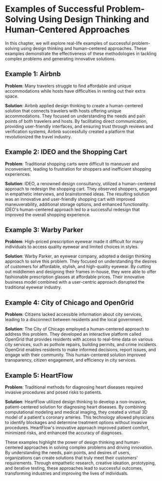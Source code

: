 Examples of Successful Problem-Solving Using Design Thinking and Human-Centered Approaches
=====================================================================================================

In this chapter, we will explore real-life examples of successful problem-solving using design thinking and human-centered approaches. These examples demonstrate the effectiveness of these methodologies in tackling complex problems and generating innovative solutions.

Example 1: Airbnb
-----------------

**Problem**: Many travelers struggle to find affordable and unique accommodations while hosts have difficulties in renting out their extra space.

**Solution**: Airbnb applied design thinking to create a human-centered solution that connects travelers with hosts offering unique accommodations. They focused on understanding the needs and pain points of both travelers and hosts. By facilitating direct communication, providing user-friendly interfaces, and ensuring trust through reviews and verification systems, Airbnb successfully created a platform that revolutionized the travel industry.

Example 2: IDEO and the Shopping Cart
-------------------------------------

**Problem**: Traditional shopping carts were difficult to maneuver and inconvenient, leading to frustration for shoppers and inefficient shopping experiences.

**Solution**: IDEO, a renowned design consultancy, utilized a human-centered approach to redesign the shopping cart. They observed shoppers, engaged in empathetic interviews, and brainstormed ideas. The resulting solution was an innovative and user-friendly shopping cart with improved maneuverability, additional storage options, and enhanced functionality. IDEO's human-centered approach led to a successful redesign that improved the overall shopping experience.

Example 3: Warby Parker
-----------------------

**Problem**: High-priced prescription eyewear made it difficult for many individuals to access quality eyewear and limited choices in styles.

**Solution**: Warby Parker, an eyewear company, adopted a design thinking approach to solve this problem. They focused on understanding the desires of customers for affordable, stylish, and high-quality eyewear. By cutting out middlemen and designing their frames in-house, they were able to offer fashionable prescription glasses at affordable prices. Their innovative business model combined with a user-centric approach disrupted the traditional eyewear industry.

Example 4: City of Chicago and OpenGrid
---------------------------------------

**Problem**: Citizens lacked accessible information about city services, leading to a disconnect between residents and the local government.

**Solution**: The City of Chicago employed a human-centered approach to address this problem. They developed an interactive platform called OpenGrid that provides residents with access to real-time data on various city services, such as pothole repairs, building permits, and crime incidents. OpenGrid enables residents to make informed decisions, report issues, and engage with their community. This human-centered solution improved transparency, citizen engagement, and efficiency in city services.

Example 5: HeartFlow
--------------------

**Problem**: Traditional methods for diagnosing heart diseases required invasive procedures and posed risks to patients.

**Solution**: HeartFlow utilized design thinking to develop a non-invasive, patient-centered solution for diagnosing heart diseases. By combining computational modeling and medical imaging, they created a virtual 3D model of a patient's coronary arteries. This technology allowed physicians to identify blockages and determine treatment options without invasive procedures. HeartFlow's innovative approach improved patient comfort, minimized risks, and enhanced the accuracy of diagnoses.

These examples highlight the power of design thinking and human-centered approaches in solving complex problems and driving innovation. By understanding the needs, pain points, and desires of users, organizations can create solutions that truly meet their customers' requirements. Through empathetic research, creative ideation, prototyping, and iterative testing, these approaches lead to successful outcomes, transforming industries and improving the lives of individuals.
